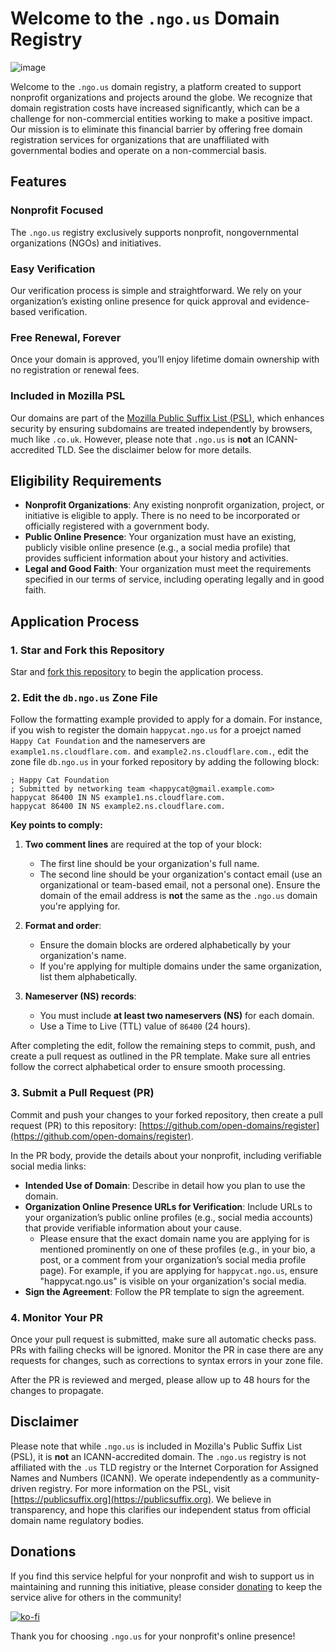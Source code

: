 # Welcome to the `.ngo.us` Domain Registry

![image](https://github.com/user-attachments/assets/fa5569d1-1c39-4b4e-b11e-6cafb4929bbd)

Welcome to the `.ngo.us` domain registry, a platform created to support nonprofit organizations and projects around the globe. We recognize that domain registration costs have increased significantly, which can be a challenge for non-commercial entities working to make a positive impact. Our mission is to eliminate this financial barrier by offering free domain registration services for organizations that are unaffiliated with governmental bodies and operate on a non-commercial basis.

## Features

### Nonprofit Focused
The `.ngo.us` registry exclusively supports nonprofit, nongovernmental organizations (NGOs) and initiatives.

### Easy Verification
Our verification process is simple and straightforward. We rely on your organization’s existing online presence for quick approval and evidence-based verification.

### Free Renewal, Forever
Once your domain is approved, you’ll enjoy lifetime domain ownership with no registration or renewal fees.

### Included in Mozilla PSL
Our domains are part of the [Mozilla Public Suffix List (PSL)](https://publicsuffix.org), which enhances security by ensuring subdomains are treated independently by browsers, much like `.co.uk`. However, please note that `.ngo.us` is **not** an ICANN-accredited TLD. See the disclaimer below for more details.

## Eligibility Requirements

- **Nonprofit Organizations**: Any existing nonprofit organization, project, or initiative is eligible to apply. There is no need to be incorporated or officially registered with a government body.
- **Public Online Presence**: Your organization must have an existing, publicly visible online presence (e.g., a social media profile) that provides sufficient information about your history and activities.
- **Legal and Good Faith**: Your organization must meet the requirements specified in our terms of service, including operating legally and in good faith.

## Application Process

### 1. Star and Fork this Repository
Star and [fork this repository](https://github.com/ngo-us/registry/fork) to begin the application process.

### 2. Edit the `db.ngo.us` Zone File
Follow the formatting example provided to apply for a domain. For instance, if you wish to register the domain `happycat.ngo.us` for a proejct named `Happy Cat Foundation` and the nameservers are `example1.ns.cloudflare.com.` and `example2.ns.cloudflare.com.`, edit the zone file `db.ngo.us` in your forked repository by adding the following block:

```
; Happy Cat Foundation
; Submitted by networking team <happycat@gmail.example.com>
happycat 86400 IN NS example1.ns.cloudflare.com.
happycat 86400 IN NS example2.ns.cloudflare.com.

```

**Key points to comply:**

1. **Two comment lines** are required at the top of your block:
   - The first line should be your organization's full name.
   - The second line should be your organization's contact email (use an organizational or team-based email, not a personal one). Ensure the domain of the email address is **not** the same as the `.ngo.us` domain you're applying for.

2. **Format and order**:
   - Ensure the domain blocks are ordered alphabetically by your organization's name.
   - If you're applying for multiple domains under the same organization, list them alphabetically.

3. **Nameserver (NS) records**:
   - You must include **at least two nameservers (NS)** for each domain.
   - Use a Time to Live (TTL) value of `86400` (24 hours).

After completing the edit, follow the remaining steps to commit, push, and create a pull request as outlined in the PR template. Make sure all entries follow the correct alphabetical order to ensure smooth processing.

### 3. Submit a Pull Request (PR)
Commit and push your changes to your forked repository, then create a pull request (PR) to this repository: [https://github.com/open-domains/register](https://github.com/open-domains/register). 

In the PR body, provide the details about your nonprofit, including verifiable social media links:

- **Intended Use of Domain**: Describe in detail how you plan to use the domain.
- **Organization Online Presence URLs for Verification**: Include URLs to your organization’s public online profiles (e.g., social media accounts) that provide verifiable information about your cause.  
  - Please ensure that the exact domain name you are applying for is mentioned prominently on one of these profiles (e.g., in your bio, a post, or a comment from your organization’s social media profile page). For example, if you are applying for `happycat.ngo.us`, ensure "happycat.ngo.us" is visible on your organization's social media.
- **Sign the Agreement**: Follow the PR template to sign the agreement.

### 4. Monitor Your PR
Once your pull request is submitted, make sure all automatic checks pass. PRs with failing checks will be ignored. Monitor the PR in case there are any requests for changes, such as corrections to syntax errors in your zone file.

After the PR is reviewed and merged, please allow up to 48 hours for the changes to propagate.

## Disclaimer

Please note that while `.ngo.us` is included in Mozilla's Public Suffix List (PSL), it is **not** an ICANN-accredited domain. The `.ngo.us` registry is not affiliated with the `.us` TLD registry or the Internet Corporation for Assigned Names and Numbers (ICANN). We operate independently as a community-driven registry. For more information on the PSL, visit [https://publicsuffix.org](https://publicsuffix.org). We believe in transparency, and hope this clarifies our independent status from official domain name regulatory bodies.

## Donations

If you find this service helpful for your nonprofit and wish to support us in maintaining and running this initiative, please consider [donating](https://ko-fi.com/fugue) to keep the service alive for others in the community!

[![ko-fi](https://ko-fi.com/img/githubbutton_sm.svg)](https://ko-fi.com/O5O110ZK9B)

Thank you for choosing `.ngo.us` for your nonprofit's online presence!
